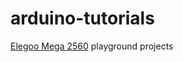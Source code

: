 # arduino-tutorials

[Elegoo Mega 2560](https://www.amazon.com/gp/product/B01EWNUUUA/ref=oh_aui_detailpage_o02_s00?ie=UTF8&psc=1) playground projects
